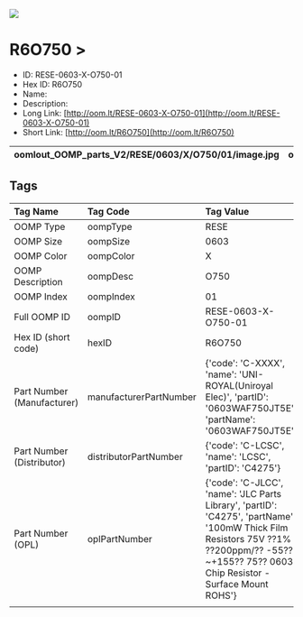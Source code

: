 


  
![][im]
# R6O750 > 

- ID: RESE-0603-X-O750-01
- Hex ID: R6O750
- Name: 
- Description: 
- Long Link: [http://oom.lt/RESE-0603-X-O750-01](http://oom.lt/RESE-0603-X-O750-01)
- Short Link: [http://oom.lt/R6O750](http://oom.lt/R6O750)
  

|oomlout_OOMP_parts_V2/RESE/0603/X/O750/01/image.jpg|oomlout_OOMP_parts_V2/RESE/0603/X/O750/01/image_BOTTOM.jpg|oomlout_OOMP_parts_V2/RESE/0603/X/O750/01/image_Re.jpg||
| :---: | :---: | :---: | :---: |

## Tags
  

|Tag Name|Tag Code|Tag Value|
| :--- | :--- | :--- |
|OOMP Type|oompType|RESE|
|OOMP Size|oompSize|0603|
|OOMP Color|oompColor|X|
|OOMP Description|oompDesc|O750|
|OOMP Index|oompIndex|01|
|Full OOMP ID|oompID|RESE-0603-X-O750-01|
|Hex ID (short code)|hexID|R6O750|
|Part Number (Manufacturer)|manufacturerPartNumber|{'code': 'C-XXXX', 'name': 'UNI-ROYAL(Uniroyal Elec)', 'partID': '0603WAF750JT5E', 'partName': '0603WAF750JT5E'}|
|Part Number (Distributor)|distributorPartNumber|{'code': 'C-LCSC', 'name': 'LCSC', 'partID': 'C4275'}|
|Part Number (OPL)|oplPartNumber|{'code': 'C-JLCC', 'name': 'JLC Parts Library', 'partID': 'C4275', 'partName': '100mW Thick Film Resistors 75V ??1% ??200ppm/?? -55??~+155?? 75?? 0603  Chip Resistor - Surface Mount ROHS'}|
||||



[im]: oomlout_OOMP_parts_V2/RESE/0603/X/O750/01/image_450.jpg

